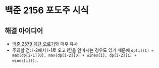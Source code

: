 # 백준 2156 포도주 시식

## 해결 아이디어

- [백준 2579 계단 오르기](https://github.com/Crazy0416/algorithm/tree/master/backjun/2579stairOruegi)와 매우 유사
- 주의할 점: i-2에서 i-1로 오고 i칸을 안마시는 경우도 있기 때문에 ```dp[i][1] = max(dp[i-1][0], max(dp[i-2][0] + wines[i], dp[i-2][1] + wines[i]));```.
